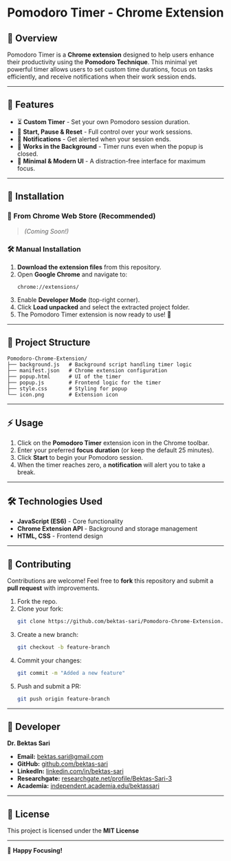 # Pomodoro Timer - Chrome Extension

## 📌 Overview
Pomodoro Timer is a **Chrome extension** designed to help users enhance their productivity using the **Pomodoro Technique**. This minimal yet powerful timer allows users to set custom time durations, focus on tasks efficiently, and receive notifications when their work session ends.

---

## 🎯 Features
- ⏳ **Custom Timer** - Set your own Pomodoro session duration.
- 🛑 **Start, Pause & Reset** - Full control over your work sessions.
- 🔔 **Notifications** - Get alerted when your session ends.
- 📌 **Works in the Background** - Timer runs even when the popup is closed.
- 🎨 **Minimal & Modern UI** - A distraction-free interface for maximum focus.

---

## 🚀 Installation

### **🔗 From Chrome Web Store (Recommended)**
> *(Coming Soon!)*

### **🛠️ Manual Installation**
1. **Download the extension files** from this repository.
2. Open **Google Chrome** and navigate to:
   ```
   chrome://extensions/
   ```
3. Enable **Developer Mode** (top-right corner).
4. Click **Load unpacked** and select the extracted project folder.
5. The Pomodoro Timer extension is now ready to use! 🎉

---

## 📂 Project Structure
```
Pomodoro-Chrome-Extension/
├── background.js   # Background script handling timer logic
├── manifest.json   # Chrome extension configuration
├── popup.html      # UI of the timer
├── popup.js        # Frontend logic for the timer
├── style.css       # Styling for popup
└── icon.png        # Extension icon
```

---

## ⚡ Usage
1. Click on the **Pomodoro Timer** extension icon in the Chrome toolbar.
2. Enter your preferred **focus duration** (or keep the default 25 minutes).
3. Click **Start** to begin your Pomodoro session.
4. When the timer reaches zero, a **notification** will alert you to take a break.

---

## 🛠️ Technologies Used
- **JavaScript (ES6)** - Core functionality
- **Chrome Extension API** - Background and storage management
- **HTML, CSS** - Frontend design

---

## 🔗 Contributing
Contributions are welcome! Feel free to **fork** this repository and submit a **pull request** with improvements.

1. Fork the repo.
2. Clone your fork:
   ```sh
   git clone https://github.com/bektas-sari/Pomodoro-Chrome-Extension.git
   ```
3. Create a new branch:
   ```sh
   git checkout -b feature-branch
   ```
4. Commit your changes:
   ```sh
   git commit -m "Added a new feature"
   ```
5. Push and submit a PR:
   ```sh
   git push origin feature-branch
   ```

---
## 👤 Developer  

**Dr. Bektas Sari**  
- **Email:** [bektas.sari@gmail.com](mailto:bektas.sari@gmail.com)  
- **GitHub:** [github.com/bektas-sari](https://github.com/bektas-sari)  
- **LinkedIn:** [linkedin.com/in/bektas-sari](https://www.linkedin.com/in/bektas-sari)  
- **Researchgate:** [researchgate.net/profile/Bektas-Sari-3](https://www.researchgate.net/profile/Bektas-Sari-3)  
- **Academia:** [independent.academia.edu/bektassari](https://independent.academia.edu/bektassari)  

---

## 📜 License
This project is licensed under the **MIT License**

---

🚀 **Happy Focusing!**

